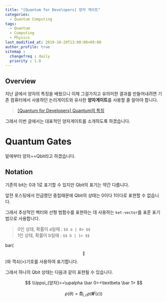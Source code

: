 ```yaml
---
title: "[Quantum for Developers] 양자 게이트"
categories: 
  - Quantum Computing
tags:
  - Quantum
  - Computing
  - Physics
last_modified_at: 2019-10-29T13:00:00+09:00
author_profile: true
sitemap :
  changefreq : daily
  priority : 1.0
---
```


## Overview
지난 글에서 양자의 특징을 배웠으니 이제 그걸가지고 유의미한 결과를 만들어내려면 기존 컴퓨터에서 사용하던 논리게이트와 유사한 **양자게이트**를 사용할 줄 알아야 합니다.   

> [[Quantum for Developers] Quantum의 특징](https://gruuuuu.github.io/quantum%20computing/quantum/)  

그래서 이번 글에서는 대표적인 양자게이트를 소개하도록 하겠습니다.  

# Quantum Gates

밑에부터 양자==Qbit라고 하겠습니다.
## Notation
기존의 bit는 0과 1로 표기할 수 있지만 Qbit의 표기는 약간 다릅니다.  

앞전 포스팅에서 언급했던 중첩때문에 Qbit의 상태는 0이다 1이다로 표현할 수 없습니다.  

그래서 추상적인 벡터와 선형 범함수를 표현하는 데 사용하는 `ket-vector`를 표준 표기법으로 사용합니다.  

>0인 상태, 확률이 a일때 : `$$ a | 0> $$`     
>1인 상태, 확률이 b일때 : `$$ b | 1> $$`

bar($$\|$$)와 꺽쇠(>)기호를 사용하여 표기합니다.  

그래서 하나의 Qbit 상태는 다음과 같이 표현될 수 있습니다.  

$$ \Uppsi_{양자}>=\upalpha \bar 0>+\textbeta \bar 1> $$

$$ p(\theta) = \mathbf{\prod}_{i,c}p(\mathbf{\theta}^i(c)) $$
